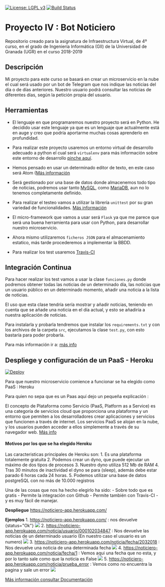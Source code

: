 ﻿[![License: LGPL v3](https://img.shields.io/badge/License-LGPL%20v3-blue.svg)](https://www.gnu.org/licenses/lgpl-3.0)
[![Build Status](https://travis-ci.org/natalia2911/ProyectoIV-BOT.svg?branch=master)](https://travis-ci.org/natalia2911/ProyectoIV-BOT)

# Proyecto IV : Bot Noticiero 

Repositorio creado para la asignatura de Infraestructura Virtual, de 4º curso, en el grado de Ingeniería Informática (GII) de la Universidad de Granada (UGR) en el curso 2018-2019

## Descripción

Mi proyecto para este curso se basará en crear un microservicio en la nube el cual será usado por un bot de Telegram que nos indique las noticias del día o de días anteriores.
Nuestro usuario podrá consultar las noticias de diferentes días, según la petición propia del usuario.

## Herramientas

- El lenguaje en que programaremos nuestro proyecto será en Python. He decidido usar este lenguaje ya que es un lenguaje que actualmente está en auge y creo que podría aportarme muchas cosas aprenderlo en profundidad.

- Para realizar este proyecto usaremos un entorno virtual de desarrollo adecuado a python el cual será `virtualenv` para más información sobre este entorno de desarrollo [pinche aquí](https://github.com/natalia2911/ProyectoIV-BOT/blob/master/doc/doc-entornovirtual.md).


- Hemos pensado en usar un determinado editor de texto, en este caso será Atom ([Más información](https://atom.io/) 

- Será gestionado por una base de datos donde almacenemos todo tipo de noticias, podremos usar tanto [MySQL](https://www.mysql.com/), como [MariaDB](https://mariadb.org/), aun no lo tenemos completamente definido.

- Para realizar el testeo vamos a utilizar la librería `unittest` por su gran variedad de funcionalidades. [Más información](https://docs.python.org/3/library/unittest.html)

- El micro-framework que vamos a usar será `Flask` ya que me parece que será una buena herramienta para usar con Python, para desarrollar nuestro microservicio.

- Ahora mismo utilizaremos `ficheros JSON` para el almacenamiento estatico, más tarde procederemos a implementar la BBDD.

- Para realizar los test usaremos [Travis-CI](https://travis-ci.org/)


## Integración Continua

Para hacer realizar los test vamos a usar la clase `funciones.py` donde podremos obtener todas las noticias de un determinado día, las noticias que un usuario público en un determinado momento, añadir una noticia a la lista de noticias.

El uso que esta clase tendría sería mostrar y añadir noticias, teniendo en cuenta que se añade una noticia en el día actual, y esto se añadiría a nuestra aplicación de noticias.

Para instalarla y probarla tendremos que instalar los `requirements.txt` y con los archivos de la carpeta `src`, ejecutamos la clase `test.py`, con esto bastaría para poder probarla.

Para más información ir a: [más info](https://github.com/natalia2911/ProyectoIV-BOT/blob/master/doc/doc-integracionCont.md)


## Despliege y configuración de un PaaS - Heroku

[![Deploy](https://www.herokucdn.com/deploy/button.png)](https://heroku.com/deploy)

Para que nuestro microservicio comience a funcionar se ha elegido como PaaS : Heroku

Para quien no sepa que es un Paas aquí dejo un pequeña explicación :

El concepto de Plataforma como Servicio (PaaS, Platform as a Service) es una categoría de servicios cloud que proporciona una plataforma y un entorno que permiten a los desarrolladores crear aplicaciones y servicios que funcionen a través de internet. Los servicios PaaS se alojan en la nube, y los usuarios pueden acceder a ellos simplemente a través de su navegador web. [Más info](https://www.interoute.es/what-paas)

#### Motivos por los que se ha elegido Heroku

Las caracteristicas principales de Heroku son:
	1. Es una plataforma totalemente gratuita
	2. Podemos crear un dyno, que puede ejecutar un máximo de dos tipos de procesos
	3. Nuestro dyno utiliza 512 Mb de RAM
	4. Tras 30 minutos de inactividad el dyno se para (sleep), además debe estar parado 6 horas cada 24 horas.
	5. Podemos utilizar una base de datos postgreSQL con no más de 10.000 registros

Una de las cosas que nos ha hecho elegirlo ha sido:
	- Sobre todo que es gratis
	- Permite la integración con Github
	- Permite también con Travis-CI
	- y es muy fácil de manejar.


**Despliegue** https://noticiero-app.herokuapp.com/

**Ejemplos**
	1. https://noticiero-app.herokuapp.com/ : nos devuelve {status="Ok"}
	![](https://github.com/natalia2911/ProyectoIV-BOT/blob/master/img/hito3-5.png)
	2. https://noticiero-app.herokuapp.com/noticia/usuario/000102034847 : Nos devuelve las noticias de un determinado usuario (En nuestro caso el usuario es un numero)
	![](https://github.com/natalia2911/ProyectoIV-BOT/blob/master/img/hito3-6.png)
	3. https://noticiero-app.herokuapp.com/noticia/fecha/2032018 : Nos devuelve una noticia de una determinada fecha
	![](https://github.com/natalia2911/ProyectoIV-BOT/blob/master/img/hito3-7.png)
	4. https://noticiero-app.herokuapp.com/noticia/fecha/1 : Vemos aqui una fecha que no esta, y por lo tanto sale como que la noticia es False
	![](https://github.com/natalia2911/ProyectoIV-BOT/blob/master/img/hito3-8.png)
	5. https://noticiero-app.herokuapp.com/noticia/prueba_error : Vemos como no encuentra la pagina y sale un error
	![](https://github.com/natalia2911/ProyectoIV-BOT/blob/master/img/hito3-9.png)

[Más información consultar Documentación](https://github.com/natalia2911/ProyectoIV-BOT/blob/master/doc/doc-confPaaS.md)










